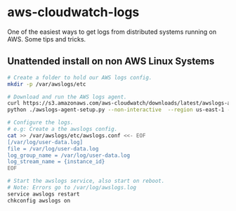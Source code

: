 # aws-cloudwatch-logs

One of the easiest ways to get logs from distributed systems running on AWS. Some tips and tricks.

## Unattended install on non AWS Linux Systems

```bash
# Create a folder to hold our AWS logs config.
mkdir -p /var/awslogs/etc

# Download and run the AWS logs agent.
curl https://s3.amazonaws.com/aws-cloudwatch/downloads/latest/awslogs-agent-setup.py -O
python ./awslogs-agent-setup.py --non-interactive  --region us-east-1 -c /var/awslogs/etc/awslogs.conf

# Configure the logs.
# e.g: Create a the awslogs config.
cat >> /var/awslogs/etc/awslogs.conf <<- EOF
[/var/log/user-data.log]
file = /var/log/user-data.log
log_group_name = /var/log/user-data.log
log_stream_name = {instance_id}
EOF

# Start the awslogs service, also start on reboot.
# Note: Errors go to /var/log/awslogs.log
service awslogs restart
chkconfig awslogs on
```
